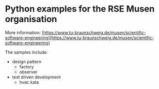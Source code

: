 # Python examples for the RSE Musen organisation

More information: [https://www.tu-braunschweig.de/musen/scientific-software-engineering](https://www.tu-braunschweig.de/musen/scientific-software-engineering)


The samples include:
- design pattern
    - factory 
    - observer
- test driven development
    - hvac kata
